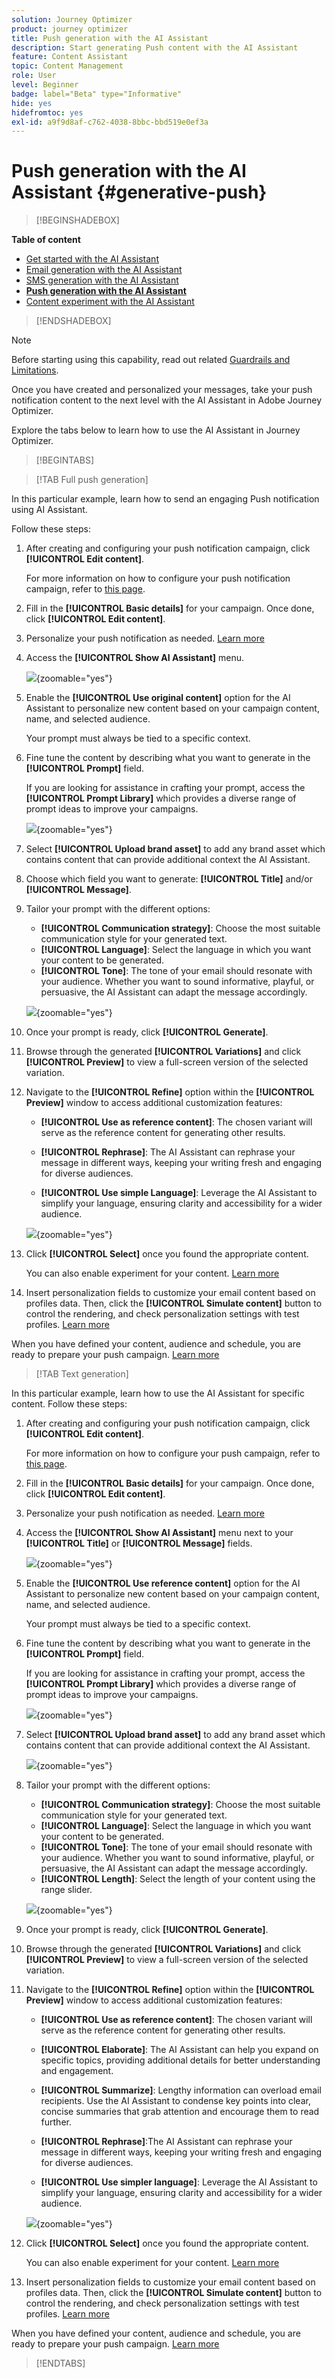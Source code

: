 ```yaml
---
solution: Journey Optimizer
product: journey optimizer
title: Push generation with the AI Assistant
description: Start generating Push content with the AI Assistant
feature: Content Assistant
topic: Content Management
role: User
level: Beginner
badge: label="Beta" type="Informative"
hide: yes
hidefromtoc: yes
exl-id: a9f9d8af-c762-4038-8bbc-bbd519e0ef3a
---
```

# Push generation with the AI Assistant {#generative-push}

>[!BEGINSHADEBOX]

**Table of content**

* [Get started with the AI Assistant](gs-generative.md)
* [Email generation with the AI Assistant](generative-email.md)
* [SMS generation with the AI Assistant](generative-sms.md)
* **[Push generation with the AI Assistant](generative-push.md)**
* [Content experiment with the AI Assistant](generative-experimentation.md)

>[!ENDSHADEBOX]

>[!NOTE]
>
>Before starting using this capability, read out related [Guardrails and Limitations](gs-generative.md#generative-guardrails).

Once you have created and personalized your messages, take your push notification content to the next level with the AI Assistant in Adobe Journey Optimizer.

Explore the tabs below to learn how to use the AI Assistant in Journey Optimizer.

>[!BEGINTABS]

>[!TAB Full push generation]

In this particular example, learn how to send an engaging Push notification using AI Assistant.

Follow these steps:

1. After creating and configuring your push notification campaign, click **[!UICONTROL Edit content]**.

    For more information on how to configure your push notification campaign, refer to [this page](../push/create-push.md).

1. Fill in the **[!UICONTROL Basic details]** for your campaign. Once done, click **[!UICONTROL Edit content]**.

1. Personalize your push notification as needed. [Learn more](../push/design-push.md)

1. Access the **[!UICONTROL Show AI Assistant]** menu.

    ![](assets/push-genai-full-1.png){zoomable="yes"}

1. Enable the **[!UICONTROL Use original content]** option for the AI Assistant to personalize new content based on your campaign content, name, and selected audience.
    
    Your prompt must always be tied to a specific context.

1. Fine tune the content by describing what you want to generate in the **[!UICONTROL Prompt]** field. 

    If you are looking for assistance in crafting your prompt, access the **[!UICONTROL Prompt Library]** which provides a diverse range of prompt ideas to improve your campaigns.
    
    ![](assets/push-genai-full-2.png){zoomable="yes"}

1. Select **[!UICONTROL Upload brand asset]** to add any brand asset which contains content that can provide additional context the AI Assistant.

1. Choose which field you want to generate: **[!UICONTROL Title]** and/or **[!UICONTROL Message]**.

1. Tailor your prompt with the different options:

    * **[!UICONTROL Communication strategy]**: Choose the most suitable communication style for your generated text.
    * **[!UICONTROL Language]**: Select the language in which you want your content to be generated.
    * **[!UICONTROL Tone]**: The tone of your email should resonate with your audience. Whether you want to sound informative, playful, or persuasive, the AI Assistant can adapt the message accordingly.

    ![](assets/push-genai-full-3.png){zoomable="yes"}  

1. Once your prompt is ready, click **[!UICONTROL Generate]**.

1. Browse through the generated **[!UICONTROL Variations]** and click **[!UICONTROL Preview]** to view a full-screen version of the selected variation.

1. Navigate to the **[!UICONTROL Refine]** option within the **[!UICONTROL Preview]** window to access additional customization features:

    * **[!UICONTROL Use as reference content]**: The chosen variant will serve as the reference content for generating other results.

    * **[!UICONTROL Rephrase]**: The AI Assistant can rephrase your message in different ways, keeping your writing fresh and engaging for diverse audiences.

    * **[!UICONTROL Use simple Language]**: Leverage the AI Assistant to simplify your language, ensuring clarity and accessibility for a wider audience.

    ![](assets/push-genai-full-4.png){zoomable="yes"}

1. Click **[!UICONTROL Select]** once you found the appropriate content.

    You can also enable experiment for your content. [Learn more](generative-experimentation.md)

1. Insert personalization fields to customize your email content based on profiles data. Then, click the **[!UICONTROL Simulate content]** button to control the rendering, and check personalization settings with test profiles. [Learn more](../personalization/personalize.md)

When you have defined your content, audience and schedule, you are ready to prepare your push campaign. [Learn more](../campaigns/review-activate-campaign.md)

>[!TAB Text generation]

In this particular example, learn how to use the AI Assistant for specific content. Follow these steps:

1. After creating and configuring your push notification campaign, click **[!UICONTROL Edit content]**.

    For more information on how to configure your push campaign, refer to [this page](../push/create-push.md).

1. Fill in the **[!UICONTROL Basic details]** for your campaign. Once done, click **[!UICONTROL Edit content]**.

1. Personalize your push notification as needed. [Learn more](../push/design-push.md)

1. Access the **[!UICONTROL Show AI Assistant]** menu next to your **[!UICONTROL Title]** or **[!UICONTROL Message]** fields.

    ![](assets/push-genai-1.png){zoomable="yes"}

1. Enable the **[!UICONTROL Use reference content]** option for the AI Assistant to personalize new content based on your campaign content, name, and selected audience.
    
    Your prompt must always be tied to a specific context.

1. Fine tune the content by describing what you want to generate in the **[!UICONTROL Prompt]** field. 

    If you are looking for assistance in crafting your prompt, access the **[!UICONTROL Prompt Library]** which provides a diverse range of prompt ideas to improve your campaigns.
    
    ![](assets/push-genai-2.png){zoomable="yes"}

1. Select **[!UICONTROL Upload brand asset]** to add any brand asset which contains content that can provide additional context the AI Assistant.

    ![](assets/push-genai-3.png){zoomable="yes"}

1. Tailor your prompt with the different options:

    * **[!UICONTROL Communication strategy]**: Choose the most suitable communication style for your generated text.
    * **[!UICONTROL Language]**: Select the language in which you want your content to be generated.
    * **[!UICONTROL Tone]**: The tone of your email should resonate with your audience. Whether you want to sound informative, playful, or persuasive, the AI Assistant can adapt the message accordingly.
    * **[!UICONTROL Length]**: Select the length of your content using the range slider. 

    ![](assets/push-genai-4.png){zoomable="yes"}  

1. Once your prompt is ready, click **[!UICONTROL Generate]**.

1. Browse through the generated **[!UICONTROL Variations]** and click **[!UICONTROL Preview]** to view a full-screen version of the selected variation.

1. Navigate to the **[!UICONTROL Refine]** option within the **[!UICONTROL Preview]** window to access additional customization features:

    * **[!UICONTROL Use as reference content]**: The chosen variant will serve as the reference content for generating other results.

    * **[!UICONTROL Elaborate]**: The AI Assistant can help you expand on specific topics, providing additional details for better understanding and engagement.

    * **[!UICONTROL Summarize]**: Lengthy information can overload email recipients. Use the AI Assistant to condense key points into clear, concise summaries that grab attention and encourage them to read further.

    * **[!UICONTROL Rephrase]**:The AI Assistant can rephrase your message in different ways, keeping your writing fresh and engaging for diverse audiences.

    * **[!UICONTROL Use simpler language]**: Leverage the AI Assistant to simplify your language, ensuring clarity and accessibility for a wider audience.

    ![](assets/push-genai-5.png){zoomable="yes"}

1. Click **[!UICONTROL Select]** once you found the appropriate content.

    You can also enable experiment for your content. [Learn more](generative-experimentation.md)

1. Insert personalization fields to customize your email content based on profiles data. Then, click the **[!UICONTROL Simulate content]** button to control the rendering, and check personalization settings with test profiles. [Learn more](../personalization/personalize.md)

When you have defined your content, audience and schedule, you are ready to prepare your push campaign. [Learn more](../campaigns/review-activate-campaign.md)

>[!ENDTABS]
